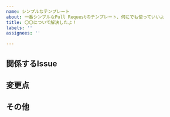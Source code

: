 ```yaml
---
name: シンプルなテンプレート
about: 一番シンプルなPull Requestのテンプレート、何にでも使っていいよ
title: 〇〇について解決したよ！
labels: ''
assignees: ''

---
```


## 関係するIssue
<!-- このPull Requestが解決するIssue番号を記述してください -->

## 変更点
<!-- 具体的にどのような変更を行ったのか詳細に記述してください -->

## その他
<!-- その他何かあればここに記述します -->
